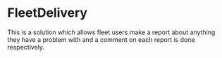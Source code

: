 # FleetDelivery
This is a solution which allows fleet users make a report about anything they have a problem with and a comment on each report is done respectively.
